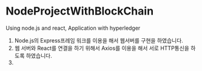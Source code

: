 # NodeProjectWithBlockChain
Using node.js and react, Application with hyperledger



1. Node.js의 Express프레임 워크를 이용을 해서 웹서버를 구현을 하였습니다.
2. 웹 서버와 React를 연결을 하기 위해서 Axios를 이용을 해서 서로 HTTP통신을 하도록 하였습니다.
3. 
